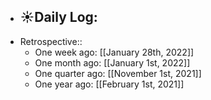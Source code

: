 - ☀️Daily Log:
    -
- Retrospective::
    - One week ago: [[January 28th, 2022]]
    - One month ago: [[January 1st, 2022]]
    - One quarter ago: [[November 1st, 2021]]
    - One year ago: [[February 1st, 2021]]
